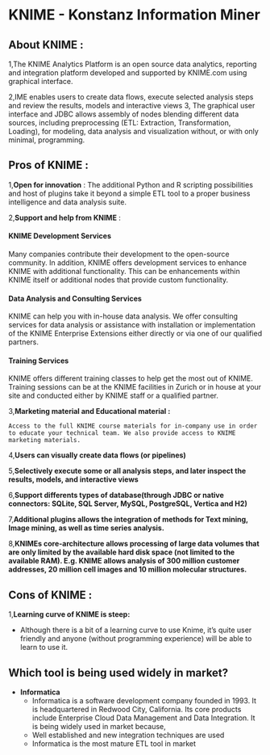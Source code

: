 # KNIME -  Konstanz Information Miner

## About KNIME :
         
   1,The KNIME Analytics Platform is an open source data analytics, reporting and integration platform developed and supported by KNIME.com using graphical interface.

   2,IME enables users to create data flows, execute selected analysis steps and review the results, models and interactive views
   3, The graphical user interface and JDBC allows assembly of nodes blending different data sources, including preprocessing (ETL: Extraction, Transformation, Loading), for modeling, data analysis and visualization without, or with only minimal, programming.

## Pros of KNIME :
              
1,**Open for innovation**     : 
     The additional Python and R scripting possibilities and host of plugins take it beyond a simple ETL tool to a proper       business intelligence and data analysis suite. 

    
2,**Support and help from KNIME** :
  #### KNIME Development Services
  Many companies contribute their development to the open-source community. In addition, KNIME offers development services to enhance KNIME with additional functionality. This can be enhancements within KNIME itself or additional nodes that provide custom functionality. 
  #### Data Analysis and Consulting Services
  KNIME can help you with in-house data analysis. We offer consulting services for data analysis or assistance with installation or implementation of the KNIME Enterprise Extensions either directly or via one of our qualified partners.
  #### Training Services
  KNIME offers different training classes to help get the most out of KNIME. Training sessions can be at the KNIME facilities in Zurich or in house at your site and conducted either by KNIME staff or a qualified partner.

   
3,**Marketing material and Educational material :**  

    Access to the full KNIME course materials for in-company use in order to educate your technical team. We also provide access to KNIME marketing materials.

4,**Users can visually create data flows (or pipelines)**

5,**Selectively execute some or all analysis steps, and later inspect the results, models, and interactive views**

6,**Support differents types of database(through JDBC or native connectors: SQLite, SQL Server, MySQL, PostgreSQL, Vertica and H2)**

7,**Additional plugins allows the integration of methods for Text mining, Image mining, as well as time series analysis.**

8,**KNIMEs core-architecture allows processing of large data volumes that are only limited by the available hard disk space (not limited to the available RAM). E.g. KNIME allows analysis of 300 million customer addresses, 20 million cell images and 10 million molecular structures.**
    

## Cons of KNIME :

1,**Learning curve of KNIME is steep:**
  - Although there is a bit of a learning curve to use Knime, it’s quite user friendly and anyone (without programming experience) will be able to learn to use it.

## Which tool is being used widely in market?
- **Informatica**
  - Informatica is a software development company founded in 1993. It is headquartered in Redwood City, California. Its core products include Enterprise Cloud Data Management and Data Integration. It is being widely used in market because,
   - Well established and new integration techniques are used
   - Informatica is the most mature ETL tool in market






